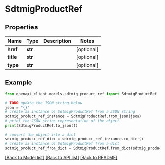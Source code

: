 # SdtmigProductRef


## Properties

Name | Type | Description | Notes
------------ | ------------- | ------------- | -------------
**href** | **str** |  | [optional] 
**title** | **str** |  | [optional] 
**type** | **str** |  | [optional] 

## Example

```python
from openapi_client.models.sdtmig_product_ref import SdtmigProductRef

# TODO update the JSON string below
json = "{}"
# create an instance of SdtmigProductRef from a JSON string
sdtmig_product_ref_instance = SdtmigProductRef.from_json(json)
# print the JSON string representation of the object
print(SdtmigProductRef.to_json())

# convert the object into a dict
sdtmig_product_ref_dict = sdtmig_product_ref_instance.to_dict()
# create an instance of SdtmigProductRef from a dict
sdtmig_product_ref_from_dict = SdtmigProductRef.from_dict(sdtmig_product_ref_dict)
```
[[Back to Model list]](../README.md#documentation-for-models) [[Back to API list]](../README.md#documentation-for-api-endpoints) [[Back to README]](../README.md)


